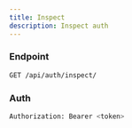 ```yaml
---
title: Inspect
description: Inspect auth
---
```


### Endpoint

```bash
GET /api/auth/inspect/
```

### Auth

```bash
Authorization: Bearer <token>
```

